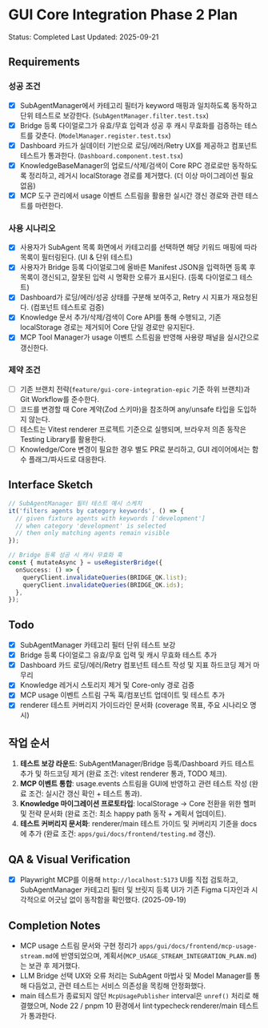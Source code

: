 # GUI Core Integration Phase 2 Plan

Status: Completed
Last Updated: 2025-09-21

## Requirements

### 성공 조건

- [x] SubAgentManager에서 카테고리 필터가 keyword 매핑과 일치하도록 동작하고 단위 테스트로 보강한다. (`SubAgentManager.filter.test.tsx`)
- [x] Bridge 등록 다이얼로그가 유효/무효 입력과 성공 후 캐시 무효화를 검증하는 테스트를 갖춘다. (`ModelManager.register.test.tsx`)
- [x] Dashboard 카드가 실데이터 기반으로 로딩/에러/Retry UX를 제공하고 컴포넌트 테스트가 통과한다. (`Dashboard.component.test.tsx`)
- [x] KnowledgeBaseManager의 업로드/삭제/검색이 Core RPC 경로로만 동작하도록 정리하고, 레거시 localStorage 경로를 제거했다. (더 이상 마이그레이션 필요 없음)
- [x] MCP 도구 관리에서 usage 이벤트 스트림을 활용한 실시간 갱신 경로와 관련 테스트를 마련한다.

### 사용 시나리오

- [x] 사용자가 SubAgent 목록 화면에서 카테고리를 선택하면 해당 키워드 매핑에 따라 목록이 필터링된다. (UI & 단위 테스트)
- [x] 사용자가 Bridge 등록 다이얼로그에 올바른 Manifest JSON을 입력하면 등록 후 목록이 갱신되고, 잘못된 입력 시 명확한 오류가 표시된다. (등록 다이얼로그 테스트)
- [x] Dashboard가 로딩/에러/성공 상태를 구분해 보여주고, Retry 시 지표가 재요청된다. (컴포넌트 테스트로 검증)
- [x] Knowledge 문서 추가/삭제/검색이 Core API를 통해 수행되고, 기존 localStorage 경로는 제거되어 Core 단일 경로만 유지된다.
- [x] MCP Tool Manager가 usage 이벤트 스트림을 반영해 사용량 패널을 실시간으로 갱신한다.

### 제약 조건

- [ ] 기존 브랜치 전략(`feature/gui-core-integration-epic` 기준 하위 브랜치)과 Git Workflow를 준수한다.
- [ ] 코드를 변경할 때 Core 계약(Zod 스키마)을 참조하며 any/unsafe 타입을 도입하지 않는다.
- [ ] 테스트는 Vitest renderer 프로젝트 기준으로 실행되며, 브라우저 의존 동작은 Testing Library를 활용한다.
- [ ] Knowledge/Core 변경이 필요한 경우 별도 PR로 분리하고, GUI 레이어에서는 함수 플래그/파사드로 대응한다.

## Interface Sketch

```ts
// SubAgentManager 필터 테스트 예시 스케치
it('filters agents by category keywords', () => {
  // given fixture agents with keywords ['development']
  // when category 'development' is selected
  // then only matching agents remain visible
});

// Bridge 등록 성공 시 캐시 무효화 훅
const { mutateAsync } = useRegisterBridge({
  onSuccess: () => {
    queryClient.invalidateQueries(BRIDGE_QK.list);
    queryClient.invalidateQueries(BRIDGE_QK.ids);
  },
});
```

## Todo

- [x] SubAgentManager 카테고리 필터 단위 테스트 보강
- [x] Bridge 등록 다이얼로그 유효/무효 입력 및 캐시 무효화 테스트 추가
- [x] Dashboard 카드 로딩/에러/Retry 컴포넌트 테스트 작성 및 지표 하드코딩 제거 마무리
- [x] Knowledge 레거시 스토리지 제거 및 Core-only 경로 검증
- [x] MCP usage 이벤트 스트림 구독 훅/컴포넌트 업데이트 및 테스트 추가
- [x] renderer 테스트 커버리지 가이드라인 문서화 (coverage 목표, 주요 시나리오 명시)

## 작업 순서

1. **테스트 보강 라운드**: SubAgentManager/Bridge 등록/Dashboard 카드 테스트 추가 및 하드코딩 제거 (완료 조건: vitest renderer 통과, TODO 체크).
2. **MCP 이벤트 통합**: usage.events 스트림을 GUI에 반영하고 관련 테스트 작성 (완료 조건: 실시간 갱신 확인 + 테스트 통과).
3. **Knowledge 마이그레이션 프로토타입**: localStorage → Core 전환을 위한 헬퍼 및 전략 문서화 (완료 조건: 최소 happy path 동작 + 계획서 업데이트).
4. **테스트 커버리지 문서화**: renderer/main 테스트 가이드 및 커버리지 기준을 docs에 추가 (완료 조건: `apps/gui/docs/frontend/testing.md` 갱신).

## QA & Visual Verification

- [x] Playwright MCP를 이용해 `http://localhost:5173` UI를 직접 검토하고, SubAgentManager 카테고리 필터 및 브릿지 등록 UI가 기존 Figma 디자인과 시각적으로 어긋남 없이 동작함을 확인했다. (2025-09-19)

## Completion Notes

- MCP usage 스트림 문서와 구현 정리가 `apps/gui/docs/frontend/mcp-usage-stream.md`에 반영되었으며, 계획서(`MCP_USAGE_STREAM_INTEGRATION_PLAN.md`)는 보관 후 제거했다.
- LLM Bridge 선택 UX와 오류 처리는 SubAgent 마법사 및 Model Manager를 통해 다듬었고, 관련 테스트는 서비스 의존성을 목킹해 안정화했다.
- main 테스트가 종료되지 않던 `McpUsagePublisher` interval은 `unref()` 처리로 해결했으며, Node 22 / pnpm 10 환경에서 lint·typecheck·renderer/main 테스트가 통과한다.
